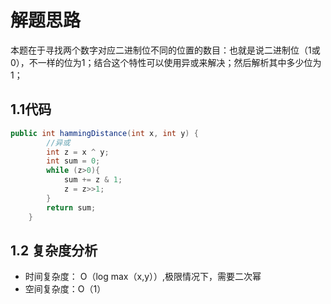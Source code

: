 # 解题思路

本题在于寻找两个数字对应二进制位不同的位置的数目：也就是说二进制位（1或0），不一样的位为1；结合这个特性可以使用异或来解决；然后解析其中多少位为1；

## 1.1代码

```java
public int hammingDistance(int x, int y) {
		//异或
		int z = x ^ y;
		int sum = 0;
		while (z>0){
			sum += z & 1;
			z = z>>1;
		}
		return sum;
	}
```

## 1.2 复杂度分析

* 时间复杂度： O（log max（x,y））,极限情况下，需要二次幂
* 空间复杂度：O（1）